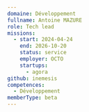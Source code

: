 ```yaml
---
domaine: Développement
fullname: Antoine MAZURE
role: Tech lead
missions:
  - start: 2024-04-24
    end: 2026-10-20
    status: service
    employer: OCTO
    startups:
      - agora
github: inemesis
competences:
  - Développement
memberType: beta
---
```

